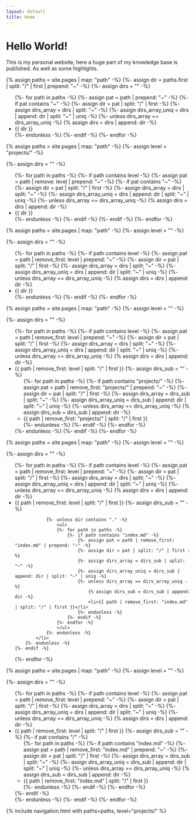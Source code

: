 ```yaml
---
layout: default
title: Home
---
```

# Hello World!

This is my personal website, here a huge part of my knowledge base is published. As well as some highlights.


{% assign paths = site.pages | map: "path" -%}
{%- assign dir = paths.first | split: "/" | first | prepend: "~" -%}
{%- assign dirs = "" -%}

<ul>
{%- for path in paths -%}
	{%- assign pat = path | prepend: "~" -%}
	{%- if pat contains "~" -%}
		{%- assign dir = pat | split: "/" | first -%}
		{%- assign dirs_array = dirs | split: "~" -%}
		{%- assign dirs_array_uniq = dirs | append: dir | split: "~" | uniq -%}
		{%- unless dirs_array == dirs_array_uniq -%}
			{% assign dirs = dirs | append: dir -%}
			<li href="{{ path }}">{{ dir }}</li>
		{%- endunless -%}		
 	{%- endif -%}
{%- endfor -%}
</ul>



{% assign paths = site.pages | map: "path" -%}
{%- assign level = "projects/" -%}

{%- assign dirs = "" -%}

<ul>
{%- for path in paths -%}
	{%- if path contains level -%}
		{%- assign pat = path | remove: level | prepend: "~" -%}
		{%- if pat contains "~" -%}
			{%- assign dir = pat | split: "/" | first -%}
			{%- assign dirs_array = dirs | split: "~" -%}
			{%- assign dirs_array_uniq = dirs | append: dir | split: "~" | uniq -%}
			{%- unless dirs_array == dirs_array_uniq -%}
				{% assign dirs = dirs | append: dir -%}
				<li href="{{ path }}">{{ dir }}</li>
			{%- endunless -%}		
 		{%- endif -%}
	{%- endif -%}
{%- endfor -%}
</ul>


{% assign paths = site.pages | map: "path" -%}
{%- assign level = "" -%}

{%- assign dirs = "" -%}

<ul>
{%- for path in paths -%}
	{%- if path contains level -%}
		{%- assign pat = path | remove_first: level | prepend: "~" -%}
		{%- assign dir = pat | split: "/" | first -%}
		{%- assign dirs_array = dirs | split: "~" -%}
		{%- assign dirs_array_uniq = dirs | append: dir | split: "~" | uniq -%}
		{%- unless dirs_array == dirs_array_uniq -%}
			{% assign dirs = dirs | append: dir -%}
			<li href="{{ path }}">{{ dir }}</li>
		{%- endunless -%}		
	{%- endif -%}
{%- endfor -%}
</ul>


{% assign paths = site.pages | map: "path" -%}
{%- assign level = "" -%}

{%- assign dirs = "" -%}

<ul>
{%- for path in paths -%}
	{%- if path contains level -%}
		{%- assign pat = path | remove_first: level | prepend: "~" -%}
		{%- assign dir = pat | split: "/" | first -%}
		{%- assign dirs_array = dirs | split: "~" -%}
		{%- assign dirs_array_uniq = dirs | append: dir | split: "~" | uniq -%}
		{%- unless dirs_array == dirs_array_uniq -%}
			{% assign dirs = dirs | append: dir -%}
			<li>
				{{ path | remove_first: level | split: "/" | first }}
				{%- assign dirs_sub = "" -%}
				<ul>
				{%- for path in paths -%}
					{%- if path contains "projects/" -%}
						{%- assign pat = path | remove_first: "projects/" | prepend: "~" -%}
						{%- assign dir = pat | split: "/" | first -%}
						{%- assign dirs_array = dirs_sub | split: "~" -%}
						{%- assign dirs_array_uniq = dirs_sub | append: dir | split: "~" | uniq -%}
						{%- unless dirs_array == dirs_array_uniq -%}
							{% assign dirs_sub = dirs_sub | append: dir -%}
							<li>{{ path | remove_first: "projects/" | split: "/" | first }}</li>
						{%- endunless -%}		
					{%- endif -%}
				{%- endfor -%}
				</ul>
			</li>
		{%- endunless -%}		
	{%- endif -%}
{%- endfor -%}
</ul>



{% assign paths = site.pages | map: "path" -%}
{%- assign level = "" -%}

{%- assign dirs = "" -%}

<ul>
{%- for path in paths -%}
	{%- if path contains level -%}
		{%- assign pat = path | remove_first: level | prepend: "~" -%}
		{%- assign dir = pat | split: "/" | first -%}
		{%- assign dirs_array = dirs | split: "~" -%}
		{%- assign dirs_array_uniq = dirs | append: dir | split: "~" | uniq -%}
		{%- unless dirs_array == dirs_array_uniq -%}
			{% assign dirs = dirs | append: dir -%}
			<li>
				{{ path | remove_first: level | split: "/" | first }}
				{%- assign dirs_sub = "" -%}

				{%- unless dir contains "." -%}
					<ul>
					{%- for path in paths -%}
						{%- if path contains "index.md" -%}
							{%- assign pat = path | remove_first: "index.md" | prepend: "~" -%}
							{%- assign dir = pat | split: "/" | first -%}
							{%- assign dirs_array = dirs_sub | split: "~" -%}
							{%- assign dirs_array_uniq = dirs_sub | append: dir | split: "~" | uniq -%}
							{%- unless dirs_array == dirs_array_uniq -%}
								{% assign dirs_sub = dirs_sub | append: dir -%}
								<li>{{ path | remove_first: "index.md" | split: "/" | first }}</li>
							{%- endunless -%}		
						{%- endif -%}
					{%- endfor -%}
					</ul>
				{%- endunless -%}
			</li>
		{%- endunless -%}		
	{%- endif -%}
{%- endfor -%}
</ul>



{% assign paths = site.pages | map: "path" -%}
{%- assign level = "" -%}

{%- assign dirs = "" -%}

<ul>
{%- for path in paths -%}
	{%- if path contains level -%}
		{%- assign pat = path | remove_first: level | prepend: "~" -%}
		{%- assign dir = pat | split: "/" | first -%}
		{%- assign dirs_array = dirs | split: "~" -%}
		{%- assign dirs_array_uniq = dirs | append: dir | split: "~" | uniq -%}
		{%- unless dirs_array == dirs_array_uniq -%}
			{% assign dirs = dirs | append: dir -%}
			<li>
				{{ path | remove_first: level | split: "/" | first }}
				{%- assign dirs_sub = "" -%}
				{%- if pat contains "/" -%}
					<ul>
					{%- for path in paths -%}
						{%- if path contains "index.md" -%}
							{%- assign pat = path | remove_first: "index.md" | prepend: "~" -%}
							{%- assign dir = pat | split: "/" | first -%}
							{%- assign dirs_array = dirs_sub | split: "~" -%}
							{%- assign dirs_array_uniq = dirs_sub | append: dir | split: "~" | uniq -%}
							{%- unless dirs_array == dirs_array_uniq -%}
								{% assign dirs_sub = dirs_sub | append: dir -%}
								<li>{{ path | remove_first: "index.md" | split: "/" | first }}</li>
							{%- endunless -%}		
						{%- endif -%}
					{%- endfor -%}
					</ul>
				{%- endif -%}
			</li>
		{%- endunless -%}		
	{%- endif -%}
{%- endfor -%}
</ul>



{% include navigation.html with paths=paths, level="projects/" %}
